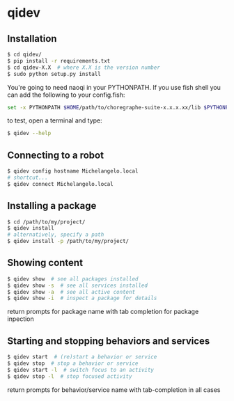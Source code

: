 # qidev


## Installation

```sh
$ cd qidev/
$ pip install -r requirements.txt
$ cd qidev-X.X  # where X.X is the version number
$ sudo python setup.py install
```

You're going to need naoqi in your PYTHONPATH. If you use fish shell you can
add the following to your config.fish: 

```sh
set -x PYTHONPATH $HOME/path/to/choregraphe-suite-x.x.x.xx/lib $PYTHONPATH
```

to test, open a terminal and type:
```sh
$ qidev --help
``` 

## Connecting to a robot
```sh
$ qidev config hostname Michelangelo.local
# shortcut...
$ qidev connect Michelangelo.local
```

## Installing a package
```sh
$ cd /path/to/my/project/ 
$ qidev install
# alternatively, specify a path
$ qidev install -p /path/to/my/project/
```

## Showing content
```sh
$ qidev show  # see all packages installed
$ qidev show -s  # see all services installed
$ qidev show -a  # see all active content
$ qidev show -i  # inspect a package for details
```
return prompts for package name with tab completion for package inpection

## Starting and stopping behaviors and services
```sh
$ qidev start  # (re)start a behavior or service
$ qidev stop  # stop a behavior or service
$ qidev start -l  # switch focus to an activity
$ qidev stop -l  # stop focused activity
```
return prompts for behavior/service name with tab-completion in all cases
